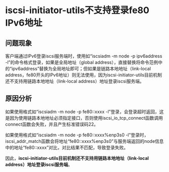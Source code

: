# iscsi-initiator-utils不支持登录fe80 IPv6地址<a name="ZH-CN_TOPIC_0229622757"></a>

## 问题现象<a name="zh-cn_topic_0161841801_zh-cn_topic_0150455943_section2046213177403"></a>

客户端通过IPv6登录iscsi服务端时，使用如“iscsiadm -m node -p ipv6address -l”的命令格式登录，如果是全局地址（global address），直接替换将命令范例中的“ipv6address”替换为全局地址即可；但如果是链路本地地址（link-local address，fe80开头的IPv6地址）则无法使用，因为iscsi-initiator-utils目前机制还不支持用链路本地地址（link-local address）地址登录iscsi服务端。

## 原因分析<a name="zh-cn_topic_0161841801_zh-cn_topic_0150455943_section126941920193511"></a>

如果使用格式如“iscsiadm -m node -p fe80::xxxx -l”登录，会登录超时返回，这是因为使用链路本地地址必须指定接口，否则使用iscsi\_io\_tcp\_connect函数调用connect函数会失败，并且产生标准错误码22。

如果使用格式如“iscsiadm -m node -p fe80::xxxx%enp3s0 -l”登录时，iscsi\_addr\_match函数会将地址“fe80::xxxx%enp3s0”与服务端返回的node信息中的地址“fe80::xxxx”对比，对比结果不匹配，导致登录失败。

因此，**iscsi-initiator-utils目前机制还不支持用链路本地地址（link-local address）地址登录iscsi服务端**。

